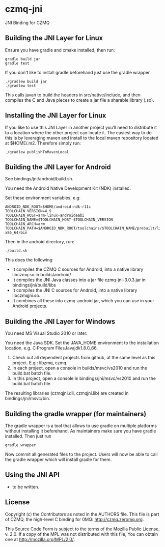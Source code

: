 # czmq-jni

JNI Binding for CZMQ

## Building the JNI Layer for Linux

Ensure you have gradle and cmake installed, then run:

    gradle build jar
    gradle test

If you don't like to install gradle beforehand just use the gradle wrapper

    ./gradlew build jar
    ./gradlew test

This calls javah to build the headers in src/native/include, and then compiles the C and Java pieces to create a jar file a sharable library (.so).

## Installing the JNI Layer for Linux

If you like to use this JNI Layer in another project you'll need to distribute it
to a location where the other project can locate it. The easiest way to do this
is by leveraging maven and install to the local maven repository located at
$HOME/.m2. Therefore simply run:

    ./gradlew publishToMavenLocal

## Building the JNI Layer for Android

See bindings/jni/android/build.sh.

You need the Android Native Development Kit (NDK) installed.

Set these environment variables, e.g:

    ANDROID_NDK_ROOT=$HOME/android-ndk-r11c
    TOOLCHAIN_VERSION=4.9
    TOOLCHAIN_HOST=arm-linux-androideabi
    TOOLCHAIN_NAME=$TOOLCHAIN_HOST-$TOOLCHAIN_VERSION
    TOOLCHAIN_ARCH=arm
    TOOLCHAIN_PATH=$ANDROID_NDK_ROOT/toolchains/$TOOLCHAIN_NAME/prebuilt/linux-x86_64/bin

Then in the android directory, run:

    ./build.sh

This does the following:

* It compiles the CZMQ C sources for Android, into a native library libczmq.so in builds/android/
* It compiles the JNI Java classes into a jar file czmq-jni-3.0.3.jar in bindings/jni/build/libs
* It compiles the JNI C sources for Android, into a native library libczmqjni.so.
* It combines all these into czmq-android.jar, which you can use in your Android projects.

## Building the JNI Layer for Windows

You need MS Visual Studio 2010 or later.

You need the Java SDK. Set the JAVA_HOME environment to the installation location, e.g. C:Program FilesJavajdk1.8.0_66.

1. Check out all dependent projects from github, at the same level as this project. E.g.: libzmq, czmq.
2. In each project, open a console in builds/msvc/vs2010 and run the build.bat batch file.
3. In this project, open a console in bindings/jni/msvc/vs2010 and run the build.bat batch file.

The resulting libraries (czmqjni.dll, czmqjni.lib) are created in bindings/jni/msvc/bin.

## Building the gradle wrapper (for maintainers)

The gradle wrapper is a tool that allows to use gradle on multiple platforms without installing it beforehand. As maintainers make sure you have gradle installed. Then just run

    gradle wrapper

Now commit all generated files to the project. Users will now be able to call the gradle wrapper which will install gradle for them.

## Using the JNI API

- to be written.

## License


Copyright (c) the Contributors as noted in the AUTHORS file.
This file is part of CZMQ, the high-level C binding for 0MQ:
http://czmq.zeromq.org.

This Source Code Form is subject to the terms of the Mozilla Public
License, v. 2.0. If a copy of the MPL was not distributed with this
file, You can obtain one at http://mozilla.org/MPL/2.0/.

